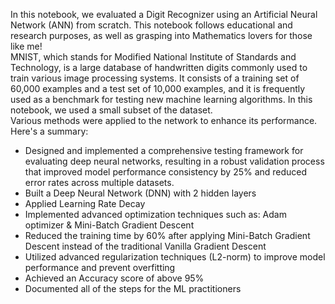 In this notebook, we evaluated a Digit Recognizer using an Artificial Neural Network (ANN) from scratch. This notebook follows educational and research purposes, as well as grasping into Mathematics lovers for those like me! <br>
MNIST, which stands for Modified National Institute of Standards and Technology, is a large database of handwritten digits commonly used to train various image processing systems. It consists of a training set of 60,000 examples and a test set of 10,000 examples, and it is frequently used as a benchmark for testing new machine learning algorithms. In this notebook, we used a small subset of the dataset. <br>
Various methods were applied to the network to enhance its performance. Here's a summary:
-  Designed and implemented a comprehensive testing framework for evaluating deep neural networks, resulting in a robust validation process that improved model performance consistency by 25% and reduced error rates across multiple datasets.
- Built a Deep Neural Network (DNN) with 2 hidden layers
- Applied Learning Rate Decay
- Implemented advanced optimization techniques such as:
  Adam optimizer & Mini-Batch Gradient Descent
- Reduced the training time by 60% after applying Mini-Batch Gradient Descent instead of the traditional Vanilla Gradient Descent
- Utilized advanced regularization techniques (L2-norm) to improve model performance and prevent overfitting
- Achieved an Accuracy score of above 95%
- Documented all of the steps for the ML practitioners
